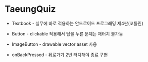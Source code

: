 # TaeungQuiz
- Textbook - 실무에 바로 적용하는 안드로이드 프로그래밍 제4판(코틀린)

- Button - clickable 적용해서 답을 누른 문제는 재터치 불가능

- ImageButton - drawable vector asset 사용

- onBackPressed - 뒤로가기 2번 터치해야 종료 구현
